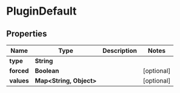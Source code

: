 

# PluginDefault


## Properties

| Name | Type | Description | Notes |
|------------ | ------------- | ------------- | -------------|
|**type** | **String** |  |  |
|**forced** | **Boolean** |  |  [optional] |
|**values** | **Map&lt;String, Object&gt;** |  |  [optional] |



